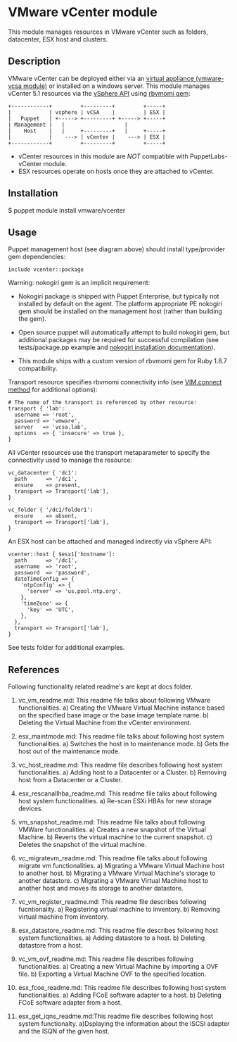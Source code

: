 # VMware vCenter module

This module manages resources in VMware vCenter such as folders, datacenter,
ESX host and clusters.

## Description

VMware vCenter can be deployed either via an [virtual appliance (vmware-vcsa
module)](https://github.com/vmware/vmware-vcsa) or installed on a windows
server. This module manages vCenter 5.1 resources via the [vSphere
API](http://www.vmware.com/support/developer/vc-sdk/) using [rbvmomi
gem](https://github.com/vmware/rbvmomi):

    +------------+         +---------+         +-----+
    |            | vsphere | vCSA    |         | ESX |
    |   Puppet   | +-----> +---------+ +-----> +-----+
    | Management |   |                   |
    |    Host    |   |     +---------+   |     +-----+
    |            |    ---> | vCenter |    ---> | ESX |
    +------------+         +---------+         +-----+

* vCenter resources in this module are *NOT* compatible with PuppetLabs-vCenter module.
* ESX resources operate on hosts once they are attached to vCenter.

## Installation

$ puppet module install vmware/vcenter

## Usage

Puppet management host (see diagram above) should install type/provider gem dependencies:

    include vcenter::package

Warning: nokogiri gem is an implicit requirement:
* Nokogiri package is shipped with Puppet Enterprise, but typically not
  installed by default on the agent. The platform appropriate PE nokogiri gem
should be installed on the management host (rather than building the gem).
* Open source puppet will automatically attempt to build nokogiri gem, but
  additional packages may be required for successful compilation (see
tests/package.pp example and [nokogiri installation
documentation](http://nokogiri.org/tutorials/installing_nokogiri.html)).

* This module ships with a custom version of rbvmomi gem for Ruby 1.8.7 compatibility.

Transport resource specifies rbvmomi connectivity info (see [VIM.connect
method](https://github.com/rlane/rbvmomi/blob/master/lib/rbvmomi/vim.rb) for
additional options):

    # The name of the transport is referenced by other resource:
    transport { 'lab':
      username => 'root',
      password => 'vmware',
      server   => 'vcsa.lab',
      options  => { 'insecure' => true },
    }

All vCenter resources use the transport metaparameter to specify the
connectivity used to manage the resource:

    vc_datacenter { 'dc1':
      path      => '/dc1',
      ensure    => present,
      transport => Transport['lab'],
    }
    
    vc_folder { '/dc1/folder1':
      ensure    => absent,
      transport => Transport['lab'],
    }

An ESX host can be attached and managed indirectly via vSphere API:

    vcenter::host { $esx1['hostname']:
      path      => '/dc1',
      username  => 'root',
      password  => 'password',
      dateTimeConfig => {
        'ntpConfig' => {
          'server' => 'us.pool.ntp.org',
        },
        'timeZone' => {
          'key' => 'UTC',
        },
      },
      transport => Transport['lab'],
    }

See tests folder for additional examples.

## References
Following functionality related readme's are kept at docs folder.

1) vc_vm_readme.md: This readme file talks about following VMware functionalities.
   a) Creating the VMware Virtual Machine instance based on the specified base image or the base image template name. 
   b) Deleting the Virtual Machine from the vCenter environment.
   
2) esx_maintmode.md: This readme file talks about following host system functionalities.
   a) Switches the host in to maintenance mode.
   b) Gets the host out of the maintenance mode.
    
3) vc_host_readme.md: This readme file describes following host system functionalities.
   a) Adding host to a Datacenter or a Cluster.
   b) Removing host from a Datacenter or a Cluster.
   
4) esx_rescanallhba_readme.md: This readme file talks about following host system functionalities.
   a) Re-scan ESXi HBAs for new storage devices. 
   
5) vm_snapshot_readme.md: This readme file talks about following VMWare functionalities.
   a) Creates a new snapshot of the Virtual Machine. 
   b) Reverts the virtual machine to the current snapshot.
   c) Deletes the snapshot of the virtual machine.

6) vc_migratevm_readme.md: This readme file talks about following migrate vm functionalities.
   a) Migrating a VMware Virtual Machine host to another host.
   b) Migrating a VMware Virtual Machine's storage to another datastore.
   c) Migrating a VMware Virtual Machine host to another host and moves its storage to another datastore.
   
7) vc_vm_register_readme.md: This readme file describes following fucntionality.
   a) Registering virtual machine to inventory.
   b) Removing virtual machine from inventory.

8) esx_datastore_readme.md: This readme file describes following host system functionalities.
   a) Adding datastore to a host.
   b) Deleting datastore from a host.

9) vc_vm_ovf_readme.md: This readme file describes following functionalities.
   a) Creating a new Virtual Machine by importing a OVF file.
   b) Exporting a Virtual Machine OVF to the specified location.

10) esx_fcoe_readme.md: This readme file describes following host system functionalities.
   a) Adding FCoE software adapter to a host.
   b) Deleting FCoE software adapter from a host.
   
11) esx_get_iqns_readme.md:This readme file describes following host system functionalty.
   a)Dsplaying the information about the iSCSI adapter and the ISQN of the given host.
